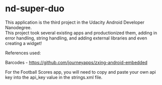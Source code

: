 # nd-super-duo

This application is the third project in the Udacity Android Developer Nanodegree.  
This project took several existing apps and productionized them, adding in error handling,
string handling, and adding external libraries and even creating a widget!

References used:

Barcodes - https://github.com/journeyapps/zxing-android-embedded

For the Football Scores app, you will need to copy and paste your own api key
into the api_key value in the strings.xml file.